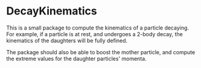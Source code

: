 DecayKinematics
===============
This is a small package to compute the kinematics of a particle decaying. For example, if a particle is at rest, and undergoes a 2-body decay, the kinematics of the daughters will be fully defined.

The package should also be able to boost the mother particle, and compute the extreme values for the daughter particles' momenta.
